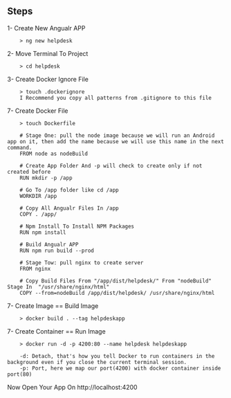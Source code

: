 


Steps
-----------------------------------------
1- Create New Angualr APP
```
    > ng new helpdesk
```

2- Move Terminal To Project
```
    > cd helpdesk
```

3- Create Docker Ignore File
```
    > touch .dockerignore
    I Recommend you copy all patterns from .gitignore to this file     
```

7- Create Docker File
```
    > touch Dockerfile
    
    # Stage One: pull the node image because we will run an Android app on it, then add the name because we will use this name in the next command.
    FROM node as nodeBuild

    # Create App Folder And -p will check to create only if not created before
    RUN mkdir -p /app

    # Go To /app folder like cd /app
    WORKDIR /app

    # Copy All Angualr Files In /app
    COPY . /app/

    # Npm Install To Install NPM Packages
    RUN npm install

    # Build Angualr APP
    RUN npm run build --prod

    # Stage Tow: pull nginx to create server
    FROM nginx

    # Copy Build Files From "/app/dist/helpdesk/" From "nodeBuild" Stage In  "/usr/share/nginx/html" 
    COPY --from=nodeBuild /app/dist/helpdesk/ /usr/share/nginx/html

```

7- Create Image == Build Image
```
    > docker build . --tag helpdeskapp
```

7- Create Container == Run Image
```
    > docker run -d -p 4200:80 --name helpdesk helpdeskapp 

    -d: Detach, that's how you tell Docker to run containers in the background even if you close the current terminal session.
    -p: Port, here we map our port(4200) with docker container inside port(80)
```

Now Open Your App On http://localhost:4200